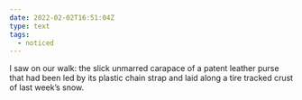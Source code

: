 ```yaml
---
date: 2022-02-02T16:51:04Z
type: text
tags:
  - noticed
---
```

I saw on our walk: the slick unmarred carapace of a patent leather purse that had been led by its plastic chain strap and laid along a tire tracked crust of last week’s snow.
